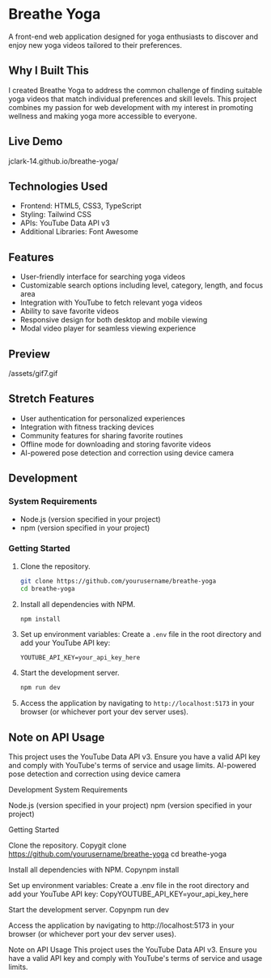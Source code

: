 # Breathe Yoga

A front-end web application designed for yoga enthusiasts to discover and enjoy new yoga videos tailored to their preferences.

## Why I Built This

I created Breathe Yoga to address the common challenge of finding suitable yoga videos that match individual preferences and skill levels. This project combines my passion for web development with my interest in promoting wellness and making yoga more accessible to everyone.

## Live Demo

jclark-14.github.io/breathe-yoga/

## Technologies Used

- Frontend: HTML5, CSS3, TypeScript
- Styling: Tailwind CSS
- APIs: YouTube Data API v3
- Additional Libraries: Font Awesome

## Features

- User-friendly interface for searching yoga videos
- Customizable search options including level, category, length, and focus area
- Integration with YouTube to fetch relevant yoga videos
- Ability to save favorite videos
- Responsive design for both desktop and mobile viewing
- Modal video player for seamless viewing experience

## Preview

/assets/gif7.gif

## Stretch Features

- User authentication for personalized experiences
- Integration with fitness tracking devices
- Community features for sharing favorite routines
- Offline mode for downloading and storing favorite videos
- AI-powered pose detection and correction using device camera

## Development

### System Requirements

- Node.js (version specified in your project)
- npm (version specified in your project)

### Getting Started

1. Clone the repository.
   ```bash
   git clone https://github.com/yourusername/breathe-yoga
   cd breathe-yoga
   ```

2. Install all dependencies with NPM.
   ```bash
   npm install
   ```

3. Set up environment variables:
   Create a `.env` file in the root directory and add your YouTube API key:
   ```
   YOUTUBE_API_KEY=your_api_key_here
   ```

4. Start the development server.
   ```bash
   npm run dev
   ```

5. Access the application by navigating to `http://localhost:5173` in your browser (or whichever port your dev server uses).

## Note on API Usage

This project uses the YouTube Data API v3. Ensure you have a valid API key and comply with YouTube's terms of service and usage limits.
AI-powered pose detection and correction using device camera

Development
System Requirements

Node.js (version specified in your project)
npm (version specified in your project)

Getting Started

Clone the repository.
Copygit clone https://github.com/yourusername/breathe-yoga
cd breathe-yoga

Install all dependencies with NPM.
Copynpm install

Set up environment variables:
Create a .env file in the root directory and add your YouTube API key:
CopyYOUTUBE_API_KEY=your_api_key_here

Start the development server.
Copynpm run dev

Access the application by navigating to http://localhost:5173 in your browser (or whichever port your dev server uses).

Note on API Usage
This project uses the YouTube Data API v3. Ensure you have a valid API key and comply with YouTube's terms of service and usage limits.
